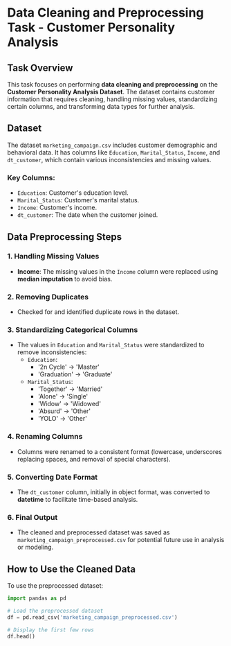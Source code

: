# **Data Cleaning and Preprocessing Task - Customer Personality Analysis**

## **Task Overview**
This task focuses on performing **data cleaning and preprocessing** on the **Customer Personality Analysis Dataset**. The dataset contains customer information that requires cleaning, handling missing values, standardizing certain columns, and transforming data types for further analysis.

## **Dataset**
The dataset `marketing_campaign.csv` includes customer demographic and behavioral data. It has columns like `Education`, `Marital_Status`, `Income`, and `dt_customer`, which contain various inconsistencies and missing values.

### **Key Columns:**
- `Education`: Customer's education level.
- `Marital_Status`: Customer's marital status.
- `Income`: Customer's income.
- `dt_customer`: The date when the customer joined.

## **Data Preprocessing Steps**
### 1. **Handling Missing Values**
   - **Income**: The missing values in the `Income` column were replaced using **median imputation** to avoid bias.

### 2. **Removing Duplicates**
   - Checked for and identified duplicate rows in the dataset.

### 3. **Standardizing Categorical Columns**
   - The values in `Education` and `Marital_Status` were standardized to remove inconsistencies:
     - `Education`: 
       - '2n Cycle' → 'Master'
       - 'Graduation' → 'Graduate'
     - `Marital_Status`: 
       - 'Together' → 'Married'
       - 'Alone' → 'Single'
       - 'Widow' → 'Widowed'
       - 'Absurd' → 'Other'
       - 'YOLO' → 'Other'

### 4. **Renaming Columns**
   - Columns were renamed to a consistent format (lowercase, underscores replacing spaces, and removal of special characters).

### 5. **Converting Date Format**
   - The `dt_customer` column, initially in object format, was converted to **datetime** to facilitate time-based analysis.

### 6. **Final Output**
   - The cleaned and preprocessed dataset was saved as `marketing_campaign_preprocessed.csv` for potential future use in analysis or modeling.

## **How to Use the Cleaned Data**

To use the preprocessed dataset:

```python
import pandas as pd

# Load the preprocessed dataset
df = pd.read_csv('marketing_campaign_preprocessed.csv')

# Display the first few rows
df.head()
```
